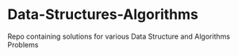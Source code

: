 # Data-Structures-Algorithms
Repo containing solutions for various Data Structure and Algorithms Problems
